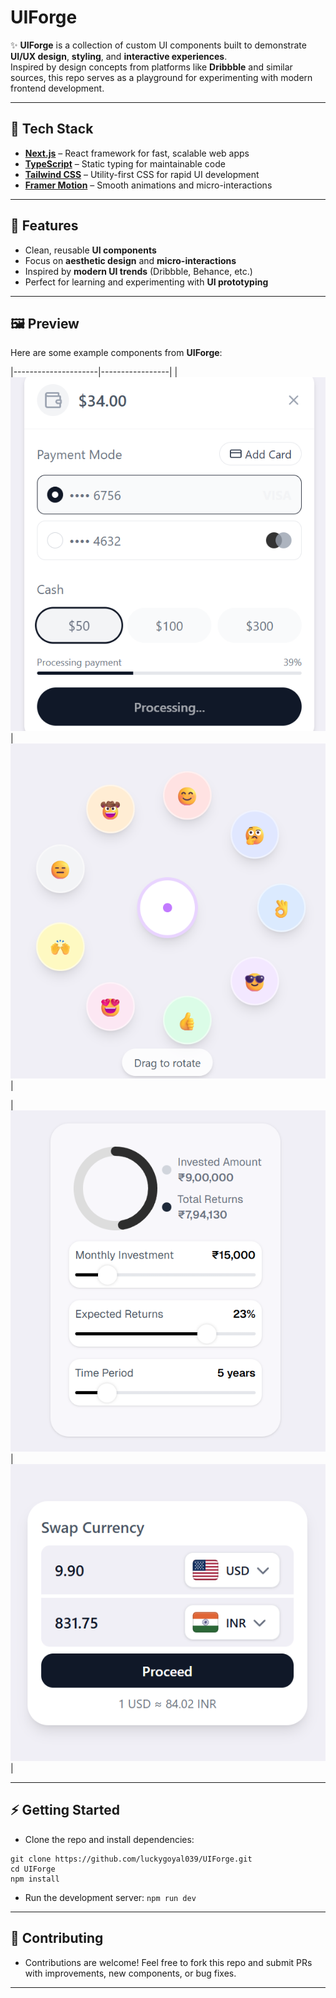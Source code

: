 # UIForge  

✨ **UIForge** is a collection of custom UI components built to demonstrate **UI/UX design**, **styling**, and **interactive experiences**.  
Inspired by design concepts from platforms like **Dribbble** and similar sources, this repo serves as a playground for experimenting with modern frontend development.  

---

## 🚀 Tech Stack  
- **[Next.js](https://nextjs.org/)** – React framework for fast, scalable web apps  
- **[TypeScript](https://www.typescriptlang.org/)** – Static typing for maintainable code  
- **[Tailwind CSS](https://tailwindcss.com/)** – Utility-first CSS for rapid UI development  
- **[Framer Motion](https://www.framer.com/motion/)** – Smooth animations and micro-interactions  

---

## 🎨 Features  
- Clean, reusable **UI components**  
- Focus on **aesthetic design** and **micro-interactions**  
- Inspired by **modern UI trends** (Dribbble, Behance, etc.)  
- Perfect for learning and experimenting with **UI prototyping**  

---

## 🖼️ Preview  

Here are some example components from **UIForge**:  

|---------------------|-----------------|
| ![AddCashDisclosure](./src/assets/screenshort/AddCashDisclosure.png) | ![RadialCarousel](./src/assets/screenshort/RadialCarousel.png) |

| ![ReturnCalculatorSnippet](./src/assets/screenshort/ReturnCalculatorSnippet.png) | ![SwapCurrency](./src/assets/screenshort/SwapCurrency.png) |

---

## ⚡ Getting Started
- Clone the repo and install dependencies:
```
git clone https://github.com/luckygoyal039/UIForge.git
cd UIForge
npm install
```
- Run the development server:
  ```npm run dev```

---
## 🤝 Contributing
- Contributions are welcome! Feel free to fork this repo and submit PRs with improvements, new components, or bug fixes.
---

